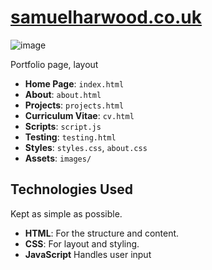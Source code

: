 # [samuelharwood.co.uk](https://samuelharwood.co.uk)
![image](https://github.com/user-attachments/assets/f211d2fc-76ce-4de0-aa72-cacaafd8f571)



Portfolio page, layout


- **Home Page**: `index.html`
- **About**: `about.html`
- **Projects**: `projects.html`
- **Curriculum Vitae**: `cv.html`
- **Scripts**: `script.js`
- **Testing**: `testing.html`
- **Styles**: `styles.css`, `about.css`
- **Assets**: `images/`


## Technologies Used
Kept as simple as possible.
- **HTML**: For the structure and content.
- **CSS**: For layout and styling.
- **JavaScript** Handles user input

